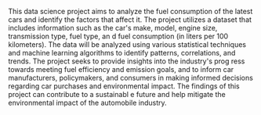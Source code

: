 
This data science project aims to analyze the fuel consumption of the latest cars and identify the
factors that affect it. The project utilizes a dataset that includes information such as the car's make,
model, engine size, transmission type, fuel type, an d fuel consumption (in liters per 100 kilometers).
The data will be analyzed using various statistical techniques and machine learning algorithms to
identify patterns, correlations, and trends. The project seeks to provide insights into the industry's
prog ress towards meeting fuel efficiency and emission goals, and to inform car manufacturers,
policymakers, and consumers in making informed decisions regarding car purchases and
environmental impact. The findings of this project can contribute to a sustainabl e future and help
mitigate the environmental impact of the automobile industry.
